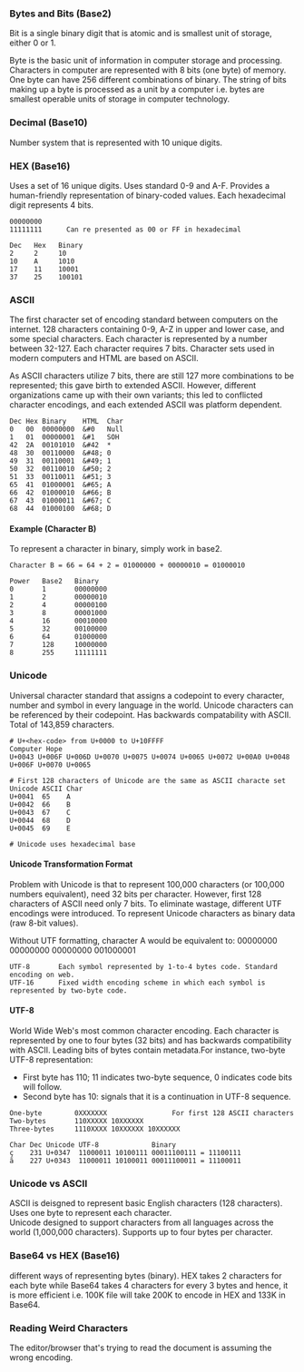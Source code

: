 ### Bytes and Bits (Base2)

Bit is a single binary digit that is atomic and is smallest unit of storage, either 0 or 1.

Byte is the basic unit of information in computer storage and processing. Characters in computer are represented with 8 bits (one byte) of memory. One byte can have 256 different combinations of binary. The string of bits making up a byte is processed as a unit by a computer i.e. bytes are smallest operable units of storage in computer technology.

### Decimal (Base10)

Number system that is represented with 10 unique digits.

### HEX (Base16)

Uses a set of 16 unique digits. Uses standard 0-9 and A-F. Provides a human-friendly representation of binary-coded values. Each hexadecimal digit represents 4 bits.

```
00000000
11111111      Can re presented as 00 or FF in hexadecimal
```

```
Dec   Hex   Binary
2     2     10
10    A     1010
17    11    10001
37    25    100101
```

### ASCII

The first character set of encoding standard between computers on the internet. 128 characters containing 0-9, A-Z in upper and lower case, and some special characters. Each character is represented by a number between 32-127. Each character requires 7 bits. Character sets used in modern computers and HTML are based on ASCII.

As ASCII characters utilize 7 bits, there are still 127 more combinations to be represented; this gave birth to extended ASCII. However, different organizations came up with their own variants; this led to conflicted character encodings, and each extended ASCII was platform dependent.

```
Dec	Hex	Binary    HTML	Char
0   00  00000000  &#0   Null
1   01  00000001  &#1   SOH
42  2A  00101010  &#42  *
48	30	00110000  &#48;	0
49	31	00110001  &#49;	1
50	32	00110010  &#50;	2
51	33	00110011  &#51;	3
65	41	01000001  &#65;	A
66	42	01000010  &#66;	B
67	43	01000011  &#67;	C
68	44	01000100  &#68;	D
```

#### Example (Character B)

To represent a character in binary, simply work in base2.

```
Character B = 66 = 64 + 2 = 01000000 + 00000010 = 01000010
```

```
Power   Base2   Binary
0       1       00000000
1       2       00000010
2       4       00000100
3       8       00001000
4       16      00010000
5       32      00100000
6       64      01000000
7       128     10000000
8       255     11111111
```

### Unicode

Universal character standard that assigns a codepoint to every character, number and symbol in every language in the world. Unicode characters can be referenced by their codepoint. Has backwards compatability with ASCII. Total of 143,859 characters.

```
# U+<hex-code> from U+0000 to U+10FFFF
Computer Hope
U+0043 U+006F U+006D U+0070 U+0075 U+0074 U+0065 U+0072 U+00A0 U+0048 U+006F U+0070 U+0065

# First 128 characters of Unicode are the same as ASCII characte set
Unicode ASCII Char
U+0041	65    A
U+0042	66    B
U+0043	67    C
U+0044	68    D
U+0045	69    E

# Unicode uses hexadecimal base
```

#### Unicode Transformation Format

Problem with Unicode is that to represent 100,000 characters (or 100,000 numbers equivalent), need 32 bits per character. However, first 128 characters of ASCII need only 7 bits. To eliminate wastage, different UTF encodings were introduced. To represent Unicode characters as binary data (raw 8-bit values).

Without UTF formatting, character A would be equivalent to:
00000000 00000000 00000000 001000001

```
UTF-8       Each symbol represented by 1-to-4 bytes code. Standard encoding on web.
UTF-16      Fixed width encoding scheme in which each symbol is represented by two-byte code.
```

#### UTF-8

World Wide Web's most common character encoding. Each character is represented by one to four bytes (32 bits) and has backwards compatibility with ASCII. Leading bits of bytes contain metadata.For instance, two-byte UTF-8 representation:

- First byte has 110; 11 indicates two-byte sequence, 0 indicates code bits will follow.
- Second byte has 10: signals that it is a continuation in UTF-8 sequence.

```
One-byte        0XXXXXXX                For first 128 ASCII characters
Two-bytes       110XXXXX 10XXXXXX
Three-bytes     1110XXXX 10XXXXXX 10XXXXXX
```

```
Char Dec Unicode UTF-8             Binary
ç    231 U+0347  11000011 10100111 00011100111 = 11100111
ã    227 U+0343  11000011 10100011 00011100011 = 11100011
```

### Unicode vs ASCII

ASCII is deisgned to represent basic English characters (128 characters). Uses one byte to represent each character.  
Unicode designed to support characters from all languages across the world (1,000,000 characters). Supports up to four bytes per character.

### Base64 vs HEX (Base16)

different ways of representing bytes (binary). HEX takes 2 characters for each byte while Base64 takes 4 characters for every 3 bytes and hence, it is more efficient i.e. 100K file will take 200K to encode in HEX and 133K in Base64.

### Reading Weird Characters

The editor/browser that's trying to read the document is assuming the wrong encoding.

